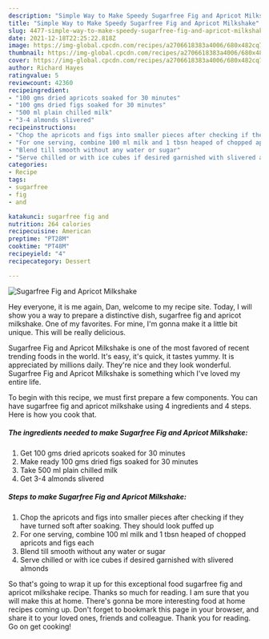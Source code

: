 ```yaml
---
description: "Simple Way to Make Speedy Sugarfree Fig and Apricot Milkshake"
title: "Simple Way to Make Speedy Sugarfree Fig and Apricot Milkshake"
slug: 4477-simple-way-to-make-speedy-sugarfree-fig-and-apricot-milkshake
date: 2021-12-18T22:25:22.818Z
image: https://img-global.cpcdn.com/recipes/a2706618383a4006/680x482cq70/sugarfree-fig-and-apricot-milkshake-recipe-main-photo.jpg
thumbnail: https://img-global.cpcdn.com/recipes/a2706618383a4006/680x482cq70/sugarfree-fig-and-apricot-milkshake-recipe-main-photo.jpg
cover: https://img-global.cpcdn.com/recipes/a2706618383a4006/680x482cq70/sugarfree-fig-and-apricot-milkshake-recipe-main-photo.jpg
author: Richard Hayes
ratingvalue: 5
reviewcount: 42360
recipeingredient:
- "100 gms dried apricots soaked for 30 minutes"
- "100 gms dried figs soaked for 30 minutes"
- "500 ml plain chilled milk"
- "3-4 almonds slivered"
recipeinstructions:
- "Chop the apricots and figs into smaller pieces after checking if they have turned soft after soaking. They should look puffed up"
- "For one serving, combine 100 ml milk and 1 tbsn heaped of chopped apricots and figs each"
- "Blend till smooth without any water or sugar"
- "Serve chilled or with ice cubes if desired garnished with slivered almonds"
categories:
- Recipe
tags:
- sugarfree
- fig
- and

katakunci: sugarfree fig and 
nutrition: 264 calories
recipecuisine: American
preptime: "PT28M"
cooktime: "PT48M"
recipeyield: "4"
recipecategory: Dessert

---
```



![Sugarfree Fig and Apricot Milkshake](https://img-global.cpcdn.com/recipes/a2706618383a4006/680x482cq70/sugarfree-fig-and-apricot-milkshake-recipe-main-photo.jpg)

Hey everyone, it is me again, Dan, welcome to my recipe site. Today, I will show you a way to prepare a distinctive dish, sugarfree fig and apricot milkshake. One of my favorites. For mine, I'm gonna make it a little bit unique. This will be really delicious.

Sugarfree Fig and Apricot Milkshake is one of the most favored of recent trending foods in the world. It's easy, it's quick, it tastes yummy. It is appreciated by millions daily. They're nice and they look wonderful. Sugarfree Fig and Apricot Milkshake is something which I've loved my entire life.




To begin with this recipe, we must first prepare a few components. You can have sugarfree fig and apricot milkshake using 4 ingredients and 4 steps. Here is how you cook that.

<!--inarticleads1-->

##### The ingredients needed to make Sugarfree Fig and Apricot Milkshake:

1. Get 100 gms dried apricots soaked for 30 minutes
1. Make ready 100 gms dried figs soaked for 30 minutes
1. Take 500 ml plain chilled milk
1. Get 3-4 almonds slivered




<!--inarticleads2-->

##### Steps to make Sugarfree Fig and Apricot Milkshake:

1. Chop the apricots and figs into smaller pieces after checking if they have turned soft after soaking. They should look puffed up
1. For one serving, combine 100 ml milk and 1 tbsn heaped of chopped apricots and figs each
1. Blend till smooth without any water or sugar
1. Serve chilled or with ice cubes if desired garnished with slivered almonds




So that's going to wrap it up for this exceptional food sugarfree fig and apricot milkshake recipe. Thanks so much for reading. I am sure that you will make this at home. There's gonna be more interesting food at home recipes coming up. Don't forget to bookmark this page in your browser, and share it to your loved ones, friends and colleague. Thank you for reading. Go on get cooking!
